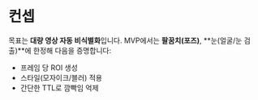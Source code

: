 # 컨셉

목표는 **대량 영상 자동 비식별화**입니다. MVP에서는 **팔꿈치(포즈)**, **눈(얼굴/눈 검출)**에 한정해 다음을 증명합니다:
- 프레임 당 ROI 생성
- 스타일(모자이크/블러) 적용
- 간단한 TTL로 깜빡임 억제
